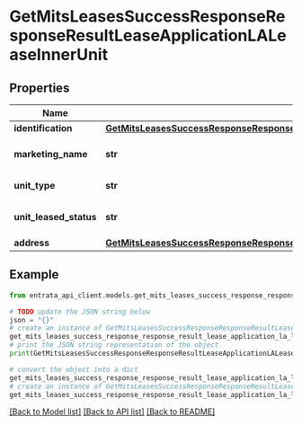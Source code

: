 # GetMitsLeasesSuccessResponseResponseResultLeaseApplicationLALeaseInnerUnit


## Properties

Name | Type | Description | Notes
------------ | ------------- | ------------- | -------------
**identification** | [**GetMitsLeasesSuccessResponseResponseResultLeaseApplicationLALeaseInnerUnitIdentification**](GetMitsLeasesSuccessResponseResponseResultLeaseApplicationLALeaseInnerUnitIdentification.md) |  | 
**marketing_name** | **str** | Marketing name of the unit | 
**unit_type** | **str** | Type of the unit | 
**unit_leased_status** | **str** | Leased status of the unit | 
**address** | [**GetMitsLeasesSuccessResponseResponseResultLeaseApplicationLALeaseInnerUnitAddress**](GetMitsLeasesSuccessResponseResponseResultLeaseApplicationLALeaseInnerUnitAddress.md) |  | 

## Example

```python
from entrata_api_client.models.get_mits_leases_success_response_response_result_lease_application_la_lease_inner_unit import GetMitsLeasesSuccessResponseResponseResultLeaseApplicationLALeaseInnerUnit

# TODO update the JSON string below
json = "{}"
# create an instance of GetMitsLeasesSuccessResponseResponseResultLeaseApplicationLALeaseInnerUnit from a JSON string
get_mits_leases_success_response_response_result_lease_application_la_lease_inner_unit_instance = GetMitsLeasesSuccessResponseResponseResultLeaseApplicationLALeaseInnerUnit.from_json(json)
# print the JSON string representation of the object
print(GetMitsLeasesSuccessResponseResponseResultLeaseApplicationLALeaseInnerUnit.to_json())

# convert the object into a dict
get_mits_leases_success_response_response_result_lease_application_la_lease_inner_unit_dict = get_mits_leases_success_response_response_result_lease_application_la_lease_inner_unit_instance.to_dict()
# create an instance of GetMitsLeasesSuccessResponseResponseResultLeaseApplicationLALeaseInnerUnit from a dict
get_mits_leases_success_response_response_result_lease_application_la_lease_inner_unit_from_dict = GetMitsLeasesSuccessResponseResponseResultLeaseApplicationLALeaseInnerUnit.from_dict(get_mits_leases_success_response_response_result_lease_application_la_lease_inner_unit_dict)
```
[[Back to Model list]](../README.md#documentation-for-models) [[Back to API list]](../README.md#documentation-for-api-endpoints) [[Back to README]](../README.md)


